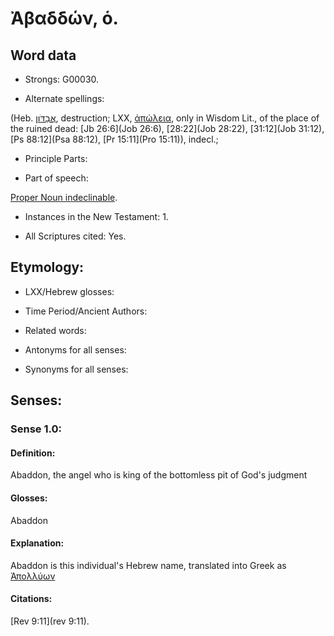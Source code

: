 # Ἀβαδδών, ὁ.

<!-- Status: S2=NeedsReview -->
<!-- Lexica used for edits: BDAG LN FFM BN    -->

## Word data

* Strongs: G00030.

* Alternate spellings:

(Heb. [אֲבַדֹּון](//en-uhl/H0011), destruction; LXX, [ἀπώλεια](), only in Wisdom Lit., of the place of the ruined dead: [Jb 26:6](Job 26:6), [28:22](Job 28:22), [31:12](Job 31:12), [Ps 88:12](Psa 88:12), [Pr 15:11](Pro 15:11)), indecl.; 

* Principle Parts: 


* Part of speech: 

[Proper Noun indeclinable](http://ugg.readthedocs.io/en/latest/proper_noun_indeclinable.html).

* Instances in the New Testament: 1.

* All Scriptures cited: Yes.

## Etymology: 


* LXX/Hebrew glosses: 


* Time Period/Ancient Authors: 


* Related words: 

* Antonyms for all senses:

* Synonyms for all senses: 


## Senses: 


### Sense  1.0: 

#### Definition: 

Abaddon, the angel who is king of the bottomless pit of God's judgment

#### Glosses: 

Abaddon

#### Explanation: 

Abaddon is this individual's Hebrew name, translated into Greek as [Ἀπολλύων](../G06230/01.md)

#### Citations: 

[Rev 9:11](rev 9:11).

